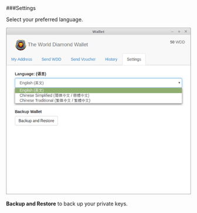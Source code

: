 <a name="Settings">
###Settings

Select your preferred language.

<a href="" target="_blank"><img src="Settings.png"/></a>

**Backup and Restore** to back up your private keys.
